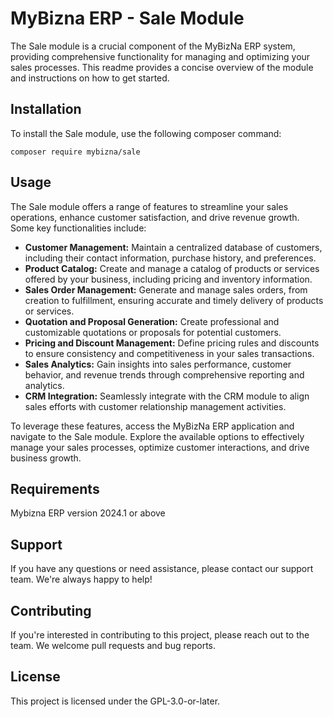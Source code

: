 # MyBizna ERP - Sale Module
The Sale module is a crucial component of the MyBizNa ERP system, providing comprehensive functionality for managing and optimizing your sales processes. This readme provides a concise overview of the module and instructions on how to get started.

## Installation 
To install the Sale module, use the following composer command:
```
composer require mybizna/sale
```

## Usage
The Sale module offers a range of features to streamline your sales operations, enhance customer satisfaction, and drive revenue growth. Some key functionalities include:

 - **Customer Management:** Maintain a centralized database of customers, including their contact information, purchase history, and preferences.
 - **Product Catalog:** Create and manage a catalog of products or services offered by your business, including pricing and inventory information.
 - **Sales Order Management:** Generate and manage sales orders, from creation to fulfillment, ensuring accurate and timely delivery of products or services.
 - **Quotation and Proposal Generation:** Create professional and customizable quotations or proposals for potential customers.
 - **Pricing and Discount Management:** Define pricing rules and discounts to ensure consistency and competitiveness in your sales transactions.
 - **Sales Analytics:** Gain insights into sales performance, customer behavior, and revenue trends through comprehensive reporting and analytics.
 - **CRM Integration:** Seamlessly integrate with the CRM module to align sales efforts with customer relationship management activities.

To leverage these features, access the MyBizNa ERP application and navigate to the Sale module. Explore the available options to effectively manage your sales processes, optimize customer interactions, and drive business growth.

## Requirements
Mybizna ERP version 2024.1 or above

## Support
If you have any questions or need assistance, please contact our support team. We're always happy to help!

## Contributing
If you're interested in contributing to this project, please reach out to the team. We welcome pull requests and bug reports.

## License
This project is licensed under the GPL-3.0-or-later.

